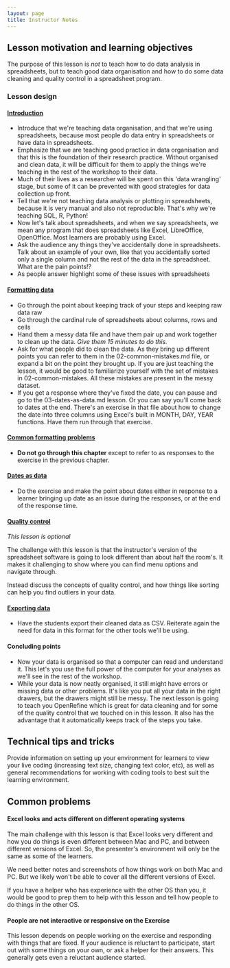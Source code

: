```yaml
---
layout: page
title: Instructor Notes
---
```


## Lesson motivation and learning objectives

The purpose of this lesson is *not* to teach how to do data analysis in spreadsheets,
but to teach good data organisation and how to do some data cleaning and
quality control in a spreadsheet program.

### Lesson design

#### [Introduction](../00-intro/)

* Introduce that we're teaching data organisation, and that we're using
  spreadsheets, because most people do data entry in spreadsheets or
  have data in spreadsheets.
* Emphasize that we are teaching good practice in data organisation and that
  this is the foundation of their research practice. Without organised and clean
  data, it will be difficult for them to apply the things we're teaching in the
  rest of the workshop to their data.
* Much of their lives as a researcher will be spent on this 'data wrangling' stage, but
  some of it can be prevented with good strategies for data collection up front.
* Tell that we're not teaching data analysis or plotting in spreadsheets, because it is
  very manual and also not reproducible. That's why we're teaching SQL, R, Python!
* Now let's talk about spreadsheets, and when we say spreadsheets, we mean any program that
  does spreadsheets like Excel, LibreOffice, OpenOffice. Most learners are probably using Excel.
* Ask the audience any things they've accidentally done in spreadsheets. Talk about an example of your own, like that you accidentally sorted only a single column and not the rest
  of the data in the spreadsheet. What are the pain points!?
* As people answer highlight some of these issues with spreadsheets

#### [Formatting data](../01-format-data/)

* Go through the point about keeping track of your steps and keeping raw data raw
* Go through the cardinal rule of spreadsheets about columns, rows and cells
* Hand them a messy data file and have them pair up and work together to clean up the data.
  *Give them 15 minutes to do this.*
* Ask for what people did to clean the data. As they bring up different points you can
  refer to them in the 02-common-mistakes.md file, or expand a bit on the point they brought up.
  If you are just teaching the lesson, it would be good to familiarize yourself with
  the set of mistakes in 02-common-mistakes. All these mistakes are present in the messy
  dataset.
* If you get a response where they've fixed the date, you can pause and go to the
  03-dates-as-data.md lesson. Or you can say you'll come back to dates at the end.
  There's an exercise in that file about how to change the
  date into three columns using Excel's built in MONTH, DAY, YEAR functions. Have them
  run through that exercise.

#### [Common formatting problems](../02-common-mistakes/)

* **Do not go through this chapter** except to refer to as responses to the exercise in
  the previous chapter.

#### [Dates as data](../03-dates-as-data/)

* Do the exercise and make the point about dates either in response to a learner bringing
  up date as an issue during the responses, or at the end of the response time.

#### [Quality control](../04-quality-control/)
*This lesson is optional*

The challenge with this lesson is that the instructor's version of the spreadsheet software is going to look different than about half the room's. It makes
it challenging to show where you can find menu options and navigate through.

Instead discuss the concepts of quality control, and how things like sorting can help you find outliers in your data.

#### [Exporting data](../05-exporting-data/)

* Have the students export their cleaned data as CSV. Reiterate again the need for
  data in this format for the other tools we'll be using.

#### Concluding points

* Now your data is organised so that a computer can read and understand it. This
  let's you use the full power of the computer for your analyses as we'll see in the
  rest of the workshop.
* While your data is now neatly organised, it still might have errors or missing data
  or other problems. It's like you put all your data in the right drawers, but the
  drawers might still be messy. The next lesson is going to teach you OpenRefine which
  is great for data cleaning and for some of the quality control that we touched on
  in this lesson. It also has the advantage that it automatically keeps track of the
  steps you take.

## Technical tips and tricks

Provide information on setting up your environment for learners to view your
live coding (increasing text size, changing text color, etc), as well as
general recommendations for working with coding tools to best suit the
learning environment.

## Common problems

#### Excel looks and acts different on different operating systems

The main challenge with this lesson is that Excel looks very different and how you
do things is even different between Mac and PC, and between different versions of
Excel. So, the presenter's environment will only be the same as some of the learners.

We need better notes and screenshots of how things work on both Mac and PC. But we
likely won't be able to cover all the different versions of Excel.

If you have a helper who has experience with the other OS than you, it would be good
to prep them to help with this lesson and tell how people to do things in the other OS.

#### People are not interactive or responsive on the Exercise

This lesson depends on people working on the exercise and responding with things
that are fixed. If your audience is reluctant to participate, start out with
some things on your own, or ask a helper for their answers. This generally gets
even a reluctant audience started. 

